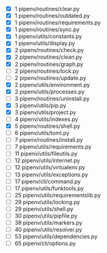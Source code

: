- [x]   1 pipenv/routines/clear.py
- [x]   1 pipenv/routines/outdated.py
- [x]   1 pipenv/routines/requirements.py
- [x]   1 pipenv/routines/sync.py
- [x]   1 pipenv/utils/constants.py
- [x]   1 pipenv/utils/display.py
- [x]   2 pipenv/routines/check.py
- [x]   2 pipenv/routines/clean.py
- [x]   2 pipenv/routines/graph.py
- [ ]   2 pipenv/routines/lock.py
- [ ]   2 pipenv/routines/update.py
- [x]   2 pipenv/utils/environment.py
- [x]   2 pipenv/utils/processes.py
- [ ]   3 pipenv/routines/uninstall.py
- [x]   3 pipenv/utils/pip.py
- [x]   3 pipenv/utils/project.py
- [ ]   4 pipenv/utils/indexes.py
- [x]   5 pipenv/routines/shell.py
- [ ]   6 pipenv/utils/toml.py
- [ ]   7 pipenv/routines/install.py
- [ ]   7 pipenv/utils/requirements.py
- [ ]  11 pipenv/utils/fileutils.py
- [ ]  12 pipenv/utils/internet.py
- [ ]  12 pipenv/utils/virtualenv.py
- [ ]  13 pipenv/utils/exceptions.py
- [ ]  17 pipenv/cli/command.py
- [ ]  17 pipenv/utils/funktools.py
- [ ]  25 pipenv/utils/requirementslib.py
- [ ]  29 pipenv/utils/locking.py
- [ ]  29 pipenv/utils/shell.py
- [ ]  30 pipenv/utils/pipfile.py
- [ ]  38 pipenv/utils/markers.py
- [ ]  40 pipenv/utils/resolver.py
- [ ]  53 pipenv/utils/dependencies.py
- [ ]  65 pipenv/cli/options.py
